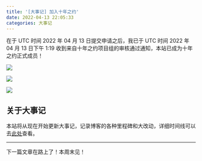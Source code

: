 ```yaml
---
title: '[大事记] 加入十年之约'
date: 2022-04-13 22:05:33
categories: 大事记
---
```


在于 UTC 时间 2022 年 04 月 13 日提交申请之后，我已于 UTC 时间 2022 年 04 月 13 日下午 1:19 收到来自十年之约项目组的审核通过通知，本站已成为十年之约正式成员！

![](https://img.cubik65536.top/foreverblog-email.png)

![](https://img.cubik65536.top/foreverblog-1.png)

![](https://img.cubik65536.top/foreverblog-2.png)

## 关于大事记

本站将从现在开始更新大事记，记录博客的各种里程碑和大改动，详细时间线可以去[此处](https://www.cubik65536.top/memorabilia/)查看。

------

下一篇文章在路上了！本周末见！
